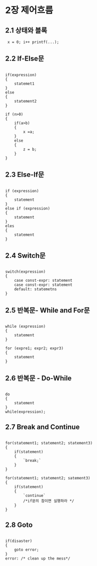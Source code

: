# 2장 제어흐름 

## 2.1 상태와 블록

<pre><code> x = 0; i++ printf(...); </code></pre>

## 2.2 If-Else문
<pre><code>
if(expression)
{
	statemet1
}
else
{
	statement2
}

if (n>0)
{
	if(a>b)
	{
		x =a;
	}
	else
	{
		z = b;
	}
}
</code></pre>

## 2.3 Else-If문
<pre><code>
if (expression)
{
	statement
}
else if (expression)
{
	statement
}
eles
{
	statement
}
</code></pre>

## 2.4 Switch문 
<pre><code>
switch(expression)
{
	case const-expr: statement
	case const-expr: statement
	default: statemetns
}
</code></pre>

## 2.5 반복문- While and For문
<pre><code>
while (expression)
{
	statement
}

for (expre1; expr2; expr3)
{
	statement
}
</code></pre>

## 2.6 반복문 - Do-While
<pre><code>
do
{	
	statement
}
while(expression);
</code></pre>


## 2.7 Break and Continue
<pre><code> 
for(statement1; statement2; statement3)
{
	if(statement)
	{
		`break;`
	}
}

for(statement1; statement2; satement3)
{
	if(statement)
	{
		`continue`
		/*if문의 참이면 실행하라 */
	}
}
</code></pre>

## 2.8 Goto

<pre><code>
if(disaster)
{
	goto error;
}
error: /* clean up the mess*/
</code></pre>


